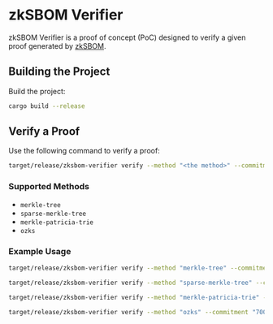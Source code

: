 # zkSBOM Verifier

zkSBOM Verifier is a proof of concept (PoC) designed to verify a given proof generated by [zkSBOM](../zksbom/).

## Building the Project

Build the project:

```Bash
cargo build --release
```

## Verify a Proof

Use the following command to verify a proof:

```Bash
target/release/zksbom-verifier verify --method "<the method>" --commitment "<the commitment>" --proof_path "<the proof path>"
```

### Supported Methods
- `merkle-tree`
- `sparse-merkle-tree`
- `merkle-patricia-trie`
- `ozks`


### Example Usage
```Bash
target/release/zksbom-verifier verify --method "merkle-tree" --commitment "0x3c0d917514e8f20f5f8063cd874305e07f79c4988293d8ac17512901da567d35" --proof_path "../zksbom/tmp/output/proof.txt"
```

```Bash
target/release/zksbom-verifier verify --method "sparse-merkle-tree" --commitment "0x97a3794926b6fd5b8d7c9d5df5b500fe6902eb23224b7e6b4714f107944c9efd" --proof_path "../zksbom/tmp/output/proof.txt"
```

```Bash
target/release/zksbom-verifier verify --method "merkle-patricia-trie" --commitment "0xf672df5906e69514c0416b58461073fe4b177f285e1fe880697a95d065b10f93" --proof_path "../zksbom/tmp/output/proof.txt"
```

```Bash
target/release/zksbom-verifier verify --method "ozks" --commitment "700000001000000000000A002E002800240004000A0000008CDD4966011C56F20EC1B61FBEA6A768F00330A67670D70570854B0209DC419E1000000001000000000006000800040006000000040000002000000060DCBAA4CEA2300EB2D1A78F0C40DB66D7ED12CB7DB96F0DB7DFD75DB74538AF" --proof_path "../zksbom/tmp/output/proof.txt"
```
